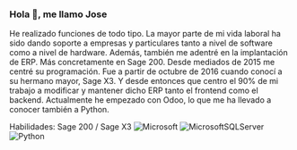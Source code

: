 ### Hola 👋, me llamo Jose

He realizado funciones de todo tipo. La mayor parte de mi vida laboral ha sido dando soporte a empresas y particulares tanto a nivel de software como a nivel de hardware.
Además, también me adentré en la implantación de ERP. Más concretamente en Sage 200. Desde mediados de 2015 me centré su programación.
Fue a partir de octubre de 2016 cuando conocí a su hermano mayor, Sage X3. Y desde entonces que centro el 90% de mi trabajo a modificar y mantener dicho ERP tanto el frontend como el backend.
Actualmente he empezado con Odoo, lo que me ha llevado a conocer también a Python.

Habilidades: Sage 200 / Sage X3 ![Microsoft](https://img.shields.io/badge/Microsoft-0078D4?style=for-the-badge&logo=microsoft&logoColor=white) 	![MicrosoftSQLServer](https://img.shields.io/badge/Microsoft%20SQL%20Server-CC2927?style=for-the-badge&logo=microsoft%20sql%20server&logoColor=white) ![Python](https://img.shields.io/badge/python-3670A0?style=for-the-badge&logo=python&logoColor=ffdd54)




